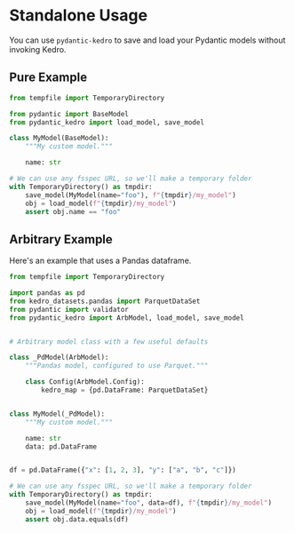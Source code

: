 # Standalone Usage

You can use `pydantic-kedro` to save and load your Pydantic models without invoking Kedro.

## Pure Example

```python
from tempfile import TemporaryDirectory

from pydantic import BaseModel
from pydantic_kedro import load_model, save_model

class MyModel(BaseModel):
    """My custom model."""

    name: str

# We can use any fsspec URL, so we'll make a temporary folder
with TemporaryDirectory() as tmpdir:
    save_model(MyModel(name="foo"), f"{tmpdir}/my_model")
    obj = load_model(f"{tmpdir}/my_model")
    assert obj.name == "foo"
```

## Arbitrary Example

Here's an example that uses a Pandas dataframe.

```python
from tempfile import TemporaryDirectory

import pandas as pd
from kedro_datasets.pandas import ParquetDataSet
from pydantic import validator
from pydantic_kedro import ArbModel, load_model, save_model


# Arbitrary model class with a few useful defaults

class _PdModel(ArbModel):
    """Pandas model, configured to use Parquet."""

    class Config(ArbModel.Config):
        kedro_map = {pd.DataFrame: ParquetDataSet}


class MyModel(_PdModel):
    """My custom model."""

    name: str
    data: pd.DataFrame


df = pd.DataFrame({"x": [1, 2, 3], "y": ["a", "b", "c"]})

# We can use any fsspec URL, so we'll make a temporary folder
with TemporaryDirectory() as tmpdir:
    save_model(MyModel(name="foo", data=df), f"{tmpdir}/my_model")
    obj = load_model(f"{tmpdir}/my_model")
    assert obj.data.equals(df)
```
